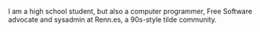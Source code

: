 I am a high school student, but also a computer programmer, Free Software advocate and sysadmin at Renn.es, a 90s-style tilde community.
